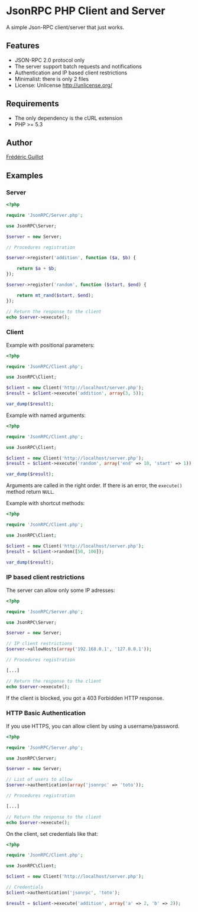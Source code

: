 JsonRPC PHP Client and Server
=============================

A simple Json-RPC client/server that just works.

Features
--------

- JSON-RPC 2.0 protocol only
- The server support batch requests and notifications
- Authentication and IP based client restrictions
- Minimalist: there is only 2 files
- License: Unlicense http://unlicense.org/

Requirements
------------

- The only dependency is the cURL extension
- PHP >= 5.3

Author
------

[Frédéric Guillot](http://fredericguillot.com)

Examples
--------

### Server

```php
<?php

require 'JsonRPC/Server.php';

use JsonRPC\Server;

$server = new Server;

// Procedures registration

$server->register('addition', function ($a, $b) {

    return $a + $b;
});

$server->register('random', function ($start, $end) {

    return mt_rand($start, $end);
});

// Return the response to the client
echo $server->execute();
```

### Client

Example with positional parameters:

```php
<?php

require 'JsonRPC/Client.php';

use JsonRPC\Client;

$client = new Client('http://localhost/server.php');
$result = $client->execute('addition', array(3, 5));

var_dump($result);
```

Example with named arguments:

```php
<?php

require 'JsonRPC/Client.php';

use JsonRPC\Client;

$client = new Client('http://localhost/server.php');
$result = $client->execute('random', array('end' => 10, 'start' => 1));

var_dump($result);
```

Arguments are called in the right order.
If there is an error, the `execute()` method return `NULL`.

Example with shortcut methods:

```php
<?php

require 'JsonRPC/Client.php';

use JsonRPC\Client;

$client = new Client('http://localhost/server.php');
$result = $client->random([50, 100]);

var_dump($result);
```

### IP based client restrictions

The server can allow only some IP adresses:

```php
<?php

require 'JsonRPC/Server.php';

use JsonRPC\Server;

$server = new Server;

// IP client restrictions
$server->allowHosts(array('192.168.0.1', '127.0.0.1'));

// Procedures registration

[...]

// Return the response to the client
echo $server->execute();
```

If the client is blocked, you got a 403 Forbidden HTTP response.

### HTTP Basic Authentication

If you use HTTPS, you can allow client by using a username/password.

```php
<?php

require 'JsonRPC/Server.php';

use JsonRPC\Server;

$server = new Server;

// List of users to allow
$server->authentication(array('jsonrpc' => 'toto'));

// Procedures registration

[...]

// Return the response to the client
echo $server->execute();
```

On the client, set credentials like that:

```php
<?php

require 'JsonRPC/Client.php';

use JsonRPC\Client;

$client = new Client('http://localhost/server.php');

// Credentials
$client->authentication('jsonrpc', 'toto');

$result = $client->execute('addition', array('a' => 2, 'b' => 2));
```
